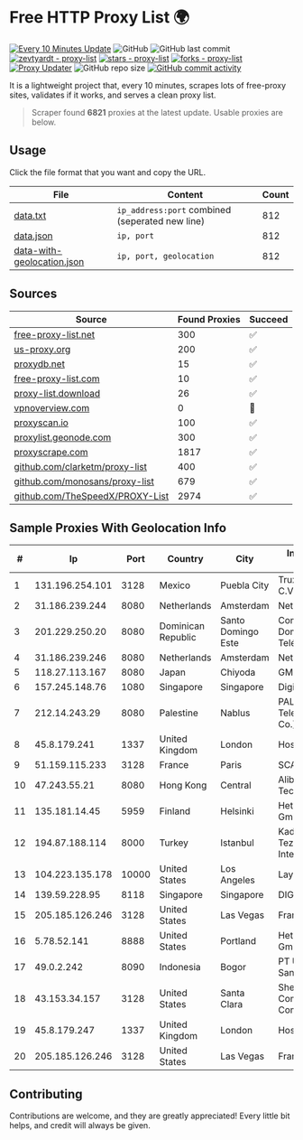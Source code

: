 
# Free HTTP Proxy List 🌍

[![Every 10 Minutes Update](https://github.com/mertguvencli/http-proxy-list/actions/workflows/main.yml/badge.svg?branch=main)](https://github.com/mertguvencli/http-proxy-list/actions/workflows/main.yml)
![GitHub](https://img.shields.io/github/license/mertguvencli/http-proxy-list)
![GitHub last commit](https://img.shields.io/github/last-commit/mertguvencli/http-proxy-list)
[![zevtyardt - proxy-list](https://img.shields.io/static/v1?label=zevtyardt&message=proxy-list&color=blue&logo=github)](https://github.com/zevtyardt/proxy-list "Go to GitHub repo")
[![stars - proxy-list](https://img.shields.io/github/stars/zevtyardt/proxy-list?style=social)](https://github.com/zevtyardt/proxy-list)
[![forks - proxy-list](https://img.shields.io/github/forks/zevtyardt/proxy-list?style=social)](https://github.com/zevtyardt/proxy-list)
[![Proxy Updater](https://github.com/zevtyardt/proxy-list/workflows/Proxy%20Updater/badge.svg)](https://github.com/zevtyardt/proxy-list/actions?query=workflow:"Proxy+Updater")
![GitHub repo size](https://img.shields.io/github/repo-size/zevtyardt/proxy-list)
[![GitHub commit activity](https://img.shields.io/github/commit-activity/m/zevtyardt/proxy-list?logo=commits)](https://github.com/zevtyardt/proxy-list/commits/main)

It is a lightweight project that, every 10 minutes, scrapes lots of free-proxy sites, validates if it works, and serves a clean proxy list.

> Scraper found **6821** proxies at the latest update. Usable proxies are below.

## Usage

Click the file format that you want and copy the URL.

|File|Content|Count|
|----|-------|-----|
|[data.txt](https://raw.githubusercontent.com/mertguvencli/http-proxy-list/main/proxy-list/data.txt)|`ip_address:port` combined (seperated new line)|812|
|[data.json](https://raw.githubusercontent.com/mertguvencli/http-proxy-list/main/proxy-list/data.json)|`ip, port`|812|
|[data-with-geolocation.json](https://raw.githubusercontent.com/mertguvencli/http-proxy-list/main/proxy-list/data-with-geolocation.json)|`ip, port, geolocation`|812|

## Sources

|Source|Found Proxies|Succeed|
|------|-------------|-------|
|[free-proxy-list.net](https://free-proxy-list.net)|300|✅|
|[us-proxy.org](https://www.us-proxy.org)|200|✅|
|[proxydb.net](http://proxydb.net)|15|✅|
|[free-proxy-list.com](https://free-proxy-list.com/?page=&port=&type%5B%5D=http&type%5B%5D=https&up_time=0&search=Search)|10|✅|
|[proxy-list.download](https://www.proxy-list.download/HTTP)|26|✅|
|[vpnoverview.com](https://vpnoverview.com/privacy/anonymous-browsing/free-proxy-servers)|0|🚫|
|[proxyscan.io](https://www.proxyscan.io)|100|✅|
|[proxylist.geonode.com](https://proxylist.geonode.com/api/proxy-list?limit=300&page=1&sort_by=lastChecked&sort_type=desc&protocols=http,https)|300|✅|
|[proxyscrape.com](https://api.proxyscrape.com/v2/?request=displayproxies&protocol=http&timeout=10000&country=all&ssl=all&anonymity=all)|1817|✅|
|[github.com/clarketm/proxy-list](https://raw.githubusercontent.com/clarketm/proxy-list/master/proxy-list-raw.txt)|400|✅|
|[github.com/monosans/proxy-list](https://raw.githubusercontent.com/monosans/proxy-list/main/proxies/http.txt)|679|✅|
|[github.com/TheSpeedX/PROXY-List](https://raw.githubusercontent.com/TheSpeedX/PROXY-List/master/http.txt)|2974|✅|


## Sample Proxies With Geolocation Info

|#|Ip|Port|Country|City|Internet Service Provider|
|-|--|----|-------|----|-------------------------|
|1|131.196.254.101|3128|Mexico|Puebla City|Truxgo S. R.L. de C.V.|
|2|31.186.239.244|8080|Netherlands|Amsterdam|NetSkope Inc|
|3|201.229.250.20|8080|Dominican Republic|Santo Domingo Este|Compañía Dominicana de Teléfonos S. A.|
|4|31.186.239.246|8080|Netherlands|Amsterdam|NetSkope Inc|
|5|118.27.113.167|8080|Japan|Chiyoda|GMO Internet, Inc.|
|6|157.245.148.76|1080|Singapore|Singapore|DigitalOcean, LLC|
|7|212.14.243.29|8080|Palestine|Nablus|PALTEL (Palestine Telecommunications Co.).|
|8|45.8.179.241|1337|United Kingdom|London|Hostland LLC|
|9|51.159.115.233|3128|France|Paris|SCALEWAY|
|10|47.243.55.21|8080|Hong Kong|Central|Alibaba (US) Technology Co., Ltd.|
|11|135.181.14.45|5959|Finland|Helsinki|Hetzner Online GmbH|
|12|194.87.188.114|8000|Turkey|Istanbul|Kadir Huseyin Tezcan Nosspeed Internet Teknolojileri|
|13|104.223.135.178|10000|United States|Los Angeles|LayerHost|
|14|139.59.228.95|8118|Singapore|Singapore|DIGITALOCEAN|
|15|205.185.126.246|3128|United States|Las Vegas|FranTech Solutions|
|16|5.78.52.141|8888|United States|Portland|Hetzner Online GmbH|
|17|49.0.2.242|8090|Indonesia|Bogor|PT Usaha Adi Sanggoro|
|18|43.153.34.157|3128|United States|Santa Clara|Shenzhen Tencent Computer Systems Company Limited|
|19|45.8.179.247|1337|United Kingdom|London|Hostland LLC|
|20|205.185.126.246|3128|United States|Las Vegas|FranTech Solutions|



## Contributing

Contributions are welcome, and they are greatly appreciated! Every
little bit helps, and credit will always be given.

